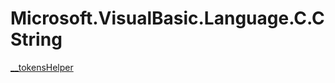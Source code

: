 ﻿
# Microsoft.VisualBasic.Language.C.CString

[__tokensHelper](T-Microsoft.VisualBasic.Language.C.CString.__tokensHelper.md)

